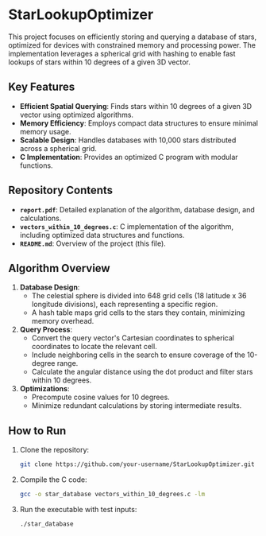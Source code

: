 # StarLookupOptimizer

This project focuses on efficiently storing and querying a database of stars, optimized for devices with constrained memory and processing power. The implementation leverages a spherical grid with hashing to enable fast lookups of stars within 10 degrees of a given 3D vector.

## Key Features
- **Efficient Spatial Querying**: Finds stars within 10 degrees of a given 3D vector using optimized algorithms.
- **Memory Efficiency**: Employs compact data structures to ensure minimal memory usage.
- **Scalable Design**: Handles databases with 10,000 stars distributed across a spherical grid.
- **C Implementation**: Provides an optimized C program with modular functions.

## Repository Contents
- **`report.pdf`**: Detailed explanation of the algorithm, database design, and calculations.
- **`vectors_within_10_degrees.c`**: C implementation of the algorithm, including optimized data structures and functions.
- **`README.md`**: Overview of the project (this file).

## Algorithm Overview
1. **Database Design**:
   - The celestial sphere is divided into 648 grid cells (18 latitude x 36 longitude divisions), each representing a specific region.
   - A hash table maps grid cells to the stars they contain, minimizing memory overhead.
2. **Query Process**:
   - Convert the query vector's Cartesian coordinates to spherical coordinates to locate the relevant cell.
   - Include neighboring cells in the search to ensure coverage of the 10-degree range.
   - Calculate the angular distance using the dot product and filter stars within 10 degrees.
3. **Optimizations**:
   - Precompute cosine values for 10 degrees.
   - Minimize redundant calculations by storing intermediate results.

## How to Run
1. Clone the repository:
   ```bash
   git clone https://github.com/your-username/StarLookupOptimizer.git
   ```
2. Compile the C code:
   ```bash
   gcc -o star_database vectors_within_10_degrees.c -lm
   ```
3. Run the executable with test inputs:
   ```bash
   ./star_database
   ```
